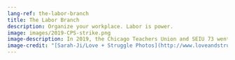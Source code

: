 ```yaml
---
lang-ref: the-labor-branch
title: The Labor Branch
description: Organize your workplace. Labor is power.
image: images/2019-CPS-strike.png
image-description: In 2019, the Chicago Teachers Union and SEIU 73 went on strike for 14 days. The Labor Branch supports local pickets with turnout and fundraising.
image-credit: "[Sarah-Ji/Love + Struggle Photos](http://www.loveandstrugglephotos.com/)"
---
```

